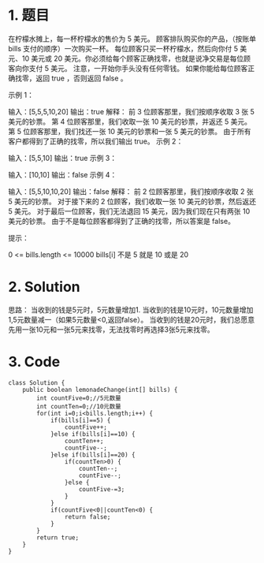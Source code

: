 # 1. 题目
在柠檬水摊上，每一杯柠檬水的售价为 5 美元。
顾客排队购买你的产品，（按账单 bills 支付的顺序）一次购买一杯。
每位顾客只买一杯柠檬水，然后向你付 5 美元、10 美元或 20 美元。你必须给每个顾客正确找零，也就是说净交易是每位顾客向你支付 5 美元。
注意，一开始你手头没有任何零钱。
如果你能给每位顾客正确找零，返回 true ，否则返回 false 。

示例 1：

输入：[5,5,5,10,20]
输出：true
解释：
前 3 位顾客那里，我们按顺序收取 3 张 5 美元的钞票。
第 4 位顾客那里，我们收取一张 10 美元的钞票，并返还 5 美元。
第 5 位顾客那里，我们找还一张 10 美元的钞票和一张 5 美元的钞票。
由于所有客户都得到了正确的找零，所以我们输出 true。
示例 2：

输入：[5,5,10]
输出：true
示例 3：

输入：[10,10]
输出：false
示例 4：

输入：[5,5,10,10,20]
输出：false
解释：
前 2 位顾客那里，我们按顺序收取 2 张 5 美元的钞票。
对于接下来的 2 位顾客，我们收取一张 10 美元的钞票，然后返还 5 美元。
对于最后一位顾客，我们无法退回 15 美元，因为我们现在只有两张 10 美元的钞票。
由于不是每位顾客都得到了正确的找零，所以答案是 false。
 

提示：

0 <= bills.length <= 10000
bills[i] 不是 5 就是 10 或是 20 
# 2. Solution
思路：
          当收到的钱是5元时，5元数量增加1.
           当收到的钱是10元时，10元数量增加1,5元数量减一（如果5元数量<0,返回false）。
           当收到的钱是20元时，我们总愿意先用一张10元和一张5元来找零，无法找零时再选择3张5元来找零。
# 3. Code

```
class Solution {
    public boolean lemonadeChange(int[] bills) {
        int countFive=0;//5元数量
	    int countTen=0;//10元数量
	    for(int i=0;i<bills.length;i++) {
	    	if(bills[i]==5) {
	    		countFive++;
	    	}else if(bills[i]==10) {
	    		countTen++;
	    		countFive--;
	    	}else if(bills[i]==20) {
	    		if(countTen>0) {
	    			countTen--;
	    			countFive--;
	    		}else {
	    			countFive-=3;
	    		}
	    	}
	    	if(countFive<0||countTen<0) {
	    		return false;
	    	}
	    }
		return true;
    }
}
 
```
